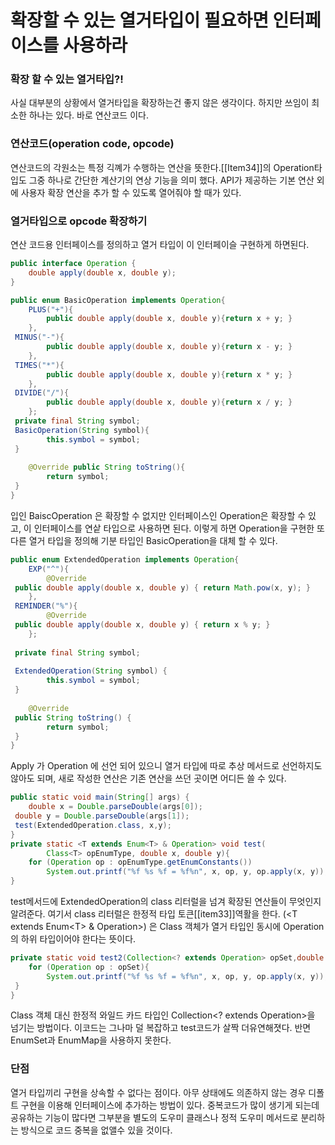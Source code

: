 # 확장할 수 있는 열거타입이 필요하면 인터페이스를 사용하라
### 확장 할 수 있는 열거타입?!
사실 대부분의 상황에서 열거타입을 확장하는건 좋지 않은 생각이다. 하지만  쓰임이 최소한 하나는 있다. 바로 연산코드 이다.
### 연산코드(operation code, opcode)
연산코드의 각원소는 특정 긱꼐가 수행하는 연산을 뜻한다.[[Item34]]의 Operation타입도 그중 하나로 간단한 계산기의 연상 기능을 의미 했다.
API가 제공하는 기본 연산 외에 사용자 확장 연산을 추가 할 수 있도록 열어줘야 할 때가 있다. 
### 열거타입으로 opcode 확장하기
연산 코드용 인터페이스를 정의하고 열거 타입이 이 인터페이슬 구현하게 하면된다. 
```java
public interface Operation {  
    double apply(double x, double y);  
}
```
```java
public enum BasicOperation implements Operation{  
    PLUS("+"){  
        public double apply(double x, double y){return x + y; }  
    },  
 MINUS("-"){  
        public double apply(double x, double y){return x - y; }  
    },  
 TIMES("*"){  
        public double apply(double x, double y){return x * y; }  
    },  
 DIVIDE("/"){  
        public double apply(double x, double y){return x / y; }  
    };  
 private final String symbol;  
 BasicOperation(String symbol){  
        this.symbol = symbol;  
 }  
      
    @Override public String toString(){  
        return symbol;  
 }  
}
```

입인 BaiscOperation 은 확장할 수 없지만 인터페이스인 Operation은 확장할 수 있고, 이 인터페이스를 연샅 타입으로 사용하면 된다. 이렇게 하면 Operation을 구현한 또다른 열거 타입을 정의해 기분 타입인 BasicOperation을 대체 할 수 있다. 

```java
public enum ExtendedOperation implements Operation{  
    EXP("^"){  
        @Override  
 public double apply(double x, double y) { return Math.pow(x, y); }  
    },  
 REMINDER("%"){  
        @Override  
 public double apply(double x, double y) { return x % y; }  
    };  
  
 private final String symbol;  
  
 ExtendedOperation(String symbol) {  
        this.symbol = symbol;  
 }  
  
    @Override  
 public String toString() {  
        return symbol;  
 }  
}
```

Apply 가 Operation 에 선언 되어 있으니 열거 타입에 따로 추상 메서드로 선언하지도 않아도 되며, 새로 작성한 연산은 기존 연산을 쓰던 곳이면 어디든 쓸 수 있다. 
```java
public static void main(String[] args) {  
    double x = Double.parseDouble(args[0]);  
 double y = Double.parseDouble(args[1]);  
 test(ExtendedOperation.class, x,y);  
}  
private static <T extends Enum<T> & Operation> void test(  
        Class<T> opEnumType, double x, double y){  
    for (Operation op : opEnumType.getEnumConstants())  
        System.out.printf("%f %s %f = %f%n", x, op, y, op.apply(x, y));  
}
```

test메서드에 ExtendedOperation의 class 리터럴을 넘겨 확장된 연산들이 무엇인지 알려준다. 여기서 class 리터럴은 한정적 타입 토큰[[item33]]역활을 한다. 
(<T extends Enum\<T\> \& Operation>) 은 Class 객체가 열거 타입인 동시에 Operation의 하위 타입이어야 한다는 뜻이다. 

```java
private static void test2(Collection<? extends Operation> opSet,double x, double y){  
    for (Operation op : opSet){  
        System.out.printf("%f %s %f = %f%n", x, op, y, op.apply(x, y));  
 }  
}
```
Class 객체 대신 한정적 와일드 카드 타입인 Collection\<? extends Operation\>을 넘기는 방법이다. 
이코드는 그나마 덜 복잡하고 test코드가 살짝 더유연해졋다. 반면 EnumSet과 EnumMap을 사용하지 못한다. 

### 단점
열거 타입끼리 구현을 상속할 수 없다는 점이다. 아무 상태에도 의존하지 않는 경우 디폴트 구현을 이용해 인터페이스에 추가하는 방법이 있다. 중복코드가 많이 생기게 되는데 공유하는 기능이 많다면 그부분을 별도의 도우미 클래스나 정적 도우미 메서드로 분리하는 방식으로 코드 중복을 없앨수 있을 것이다.
